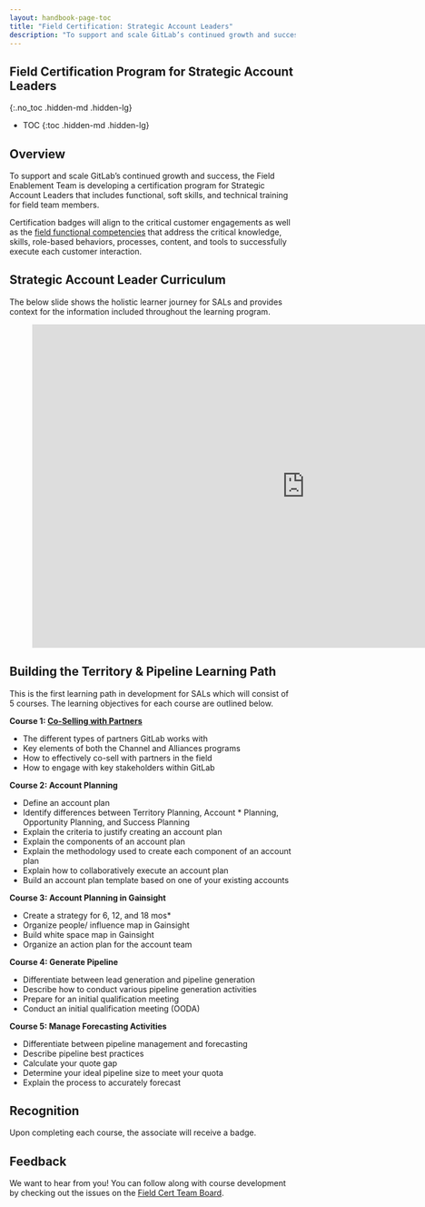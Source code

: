 ```yaml
---
layout: handbook-page-toc
title: "Field Certification: Strategic Account Leaders"
description: "To support and scale GitLab’s continued growth and success, the Field Enablement Team is developing a certification program for Strategic Account Leaders that includes functional, soft skills, and technical training for field team members"
---
```


## Field Certification Program for Strategic Account Leaders
{:.no_toc .hidden-md .hidden-lg}

- TOC
{:toc .hidden-md .hidden-lg}

## Overview 
To support and scale GitLab’s continued growth and success, the Field Enablement Team is developing a certification program for Strategic Account Leaders that includes functional, soft skills, and technical training for field team members.  

Certification badges will align to the critical customer engagements as well as the [field functional competencies](/handbook/sales/training/field-functional-competencies/) that address the critical knowledge, skills, role-based behaviors, processes, content, and tools to successfully execute each customer interaction.

## Strategic Account Leader Curriculum 
The below slide shows the holistic learner journey for SALs and provides context for the information included throughout the learning program. 

<figure class="video_container">
<iframe src="https://docs.google.com/presentation/d/e/2PACX-1vQvjB6E9JlplzwqBHVv2fFGAEGZwqjg4AZQO-p_DqjX7znjZGOC_q2-d2xCbwr2LbfXCmyOvVxcirYb/embed?start=false&loop=false&delayms=3000&slide=id.g94bb3b04a3_0_271" frameborder="0" width="960" height="569" allowfullscreen="true" mozallowfullscreen="true" webkitallowfullscreen="true"></iframe>
</figure>

## Building the Territory & Pipeline Learning Path 
This is the first learning path in development for SALs which will consist of 5 courses. The learning objectives for each course are outlined below.

**Course 1: [Co-Selling with Partners](https://gitlab.edcast.com/insights/ECL-9a30df21-dff0-4ac5-8ffa-e67429860dfd)**
* The different types of partners GitLab works with
* Key elements of both the Channel and Alliances programs
* How to effectively co-sell with partners in the field
* How to engage with key stakeholders within GitLab  

**Course 2: Account Planning**
* Define an account plan
* Identify differences between Territory Planning, Account * Planning, Opportunity Planning, and Success Planning
* Explain the criteria to justify creating an account plan
* Explain the components of an account plan
* Explain the methodology used to create each component of an account plan
* Explain how to collaboratively execute an account plan
* Build an account plan template based on one of your existing accounts

**Course 3: Account Planning in Gainsight**
* Create a strategy for 6, 12, and 18 mos* 
* Organize people/ influence map in Gainsight
* Build white space map in Gainsight
* Organize an action plan for the account team

**Course 4: Generate Pipeline** 
* Differentiate between lead generation and pipeline generation
* Describe how to conduct various pipeline generation activities 
* Prepare for an initial qualification meeting 
* Conduct an initial qualification meeting (OODA)

**Course 5: Manage Forecasting Activities**
* Differentiate between pipeline management and forecasting
* Describe pipeline best practices
* Calculate your quote gap
* Determine your ideal pipeline size to meet your quota 
* Explain the process to accurately forecast 

## Recognition
Upon completing each course, the associate will receive a badge. 

## Feedback 
We want to hear from you! You can follow along with course development by checking out the issues on the [Field Cert Team Board](https://gitlab.com/groups/gitlab-com/sales-team/-/boards/1637426?&label_name[]=field%20certification). 


